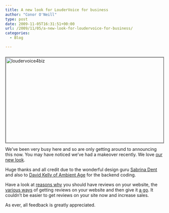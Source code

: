 ```yaml
---
title: A new look for LouderVoice for business
author: "Conor O'Neill"
type: post
date: 2009-11-05T16:31:51+00:00
url: /2009/11/05/a-new-look-for-loudervoice-for-business/
categories:
  - Blog

---
```

<p style="text-align: left;">
  <a href="http://www.loudervoice.com/business"><img class="aligncenter size-full wp-image-531" style="border: 2px solid gray; margin-top: 10px; margin-bottom: 10px;" title="loudervoice4biz" src="http://www.loudervoice.com/wp-content/uploads/2009/11/05/a-new-look-for-loudervoice-for-business/loudervoice4biz.jpg" alt="loudervoice4biz" width="575" height="272" srcset="http://127.0.0.1.nip.io/wp-content/uploads/2009/11/05/a-new-look-for-loudervoice-for-business/loudervoice4biz.jpg 958w, http://127.0.0.1.nip.io/wp-content/uploads/2009/11/05/a-new-look-for-loudervoice-for-business/loudervoice4biz-300x141.jpg 300w" sizes="(max-width: 575px) 100vw, 575px" /></a>We&#8217;ve been very busy here and so are only getting around to announcing this now. You may have noticed we&#8217;ve had a makeover recently. We love <a href="http://business.loudervoice.com/" target="_blank">our new look</a>.
</p>

<p style="text-align: left;">
  Huge thanks and all credit due to the wonderful design guru <a href="http://sabrinadent.com" target="_blank">Sabrina Dent</a> and also to <a href="http://ambientage.com" target="_blank">David Kelly of Ambient Age</a> for the backend coding.
</p>

<p style="text-align: left;">
  Have a look at <a href="http://business.loudervoice.com/about/" target="_blank">reasons why</a> you should have reviews on your website, the <a href="http://business.loudervoice.com/features/" target="_blank">various ways</a> of getting reviews on your website and then give it <a href="http://business.loudervoice.com/try-it/" target="_blank">a go</a>. It couldn&#8217;t be easier to get reviews on your site now and increase sales.
</p>

<p style="text-align: left;">
  As ever, all feedback is greatly appreciated.
</p>